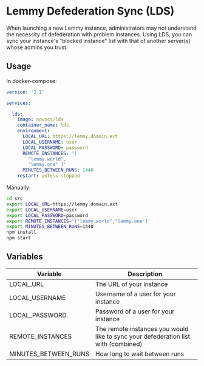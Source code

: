 # Lemmy Defederation Sync (LDS)

When launching a new Lemmy instance, administrators may not understand the necessity of defederation with problem instances. Using LDS, you can sync your instance's "blocked instance" list with that of another server(s) whose admins you trust.

## Usage
In docker-compose:
```yml
version: '2.1'

services:

  lds:
    image: nowsci/lds
    container_name: lds
    environment:
      LOCAL_URL: https://lemmy.domain.ext
      LOCAL_USERNAME: user
      LOCAL_PASSWORD: password
      REMOTE_INSTANCES: '[
        "lemmy.world",
        "lemmy.one" ]'
      MINUTES_BETWEEN_RUNS: 1440
    restart: unless-stopped
```

Manually:
```bash
cd src
export LOCAL_URL=https://lemmy.domain.ext
export LOCAL_USERNAME=user
export LOCAL_PASSWORD=password
export REMOTE_INSTANCES='["lemmy.world","lemmy.one"]'
export MINUTES_BETWEEN_RUNS=1440
npm install
npm start
```

## Variables

|Variable|Description|
|-|-|
|LOCAL_URL|The URL of your instance|
|LOCAL_USERNAME|Username of a user for your instance|
|LOCAL_PASSWORD|Password of a user for your instance|
|REMOTE_INSTANCES|The remote instances you would like to sync your defederation list with (combined)|
|MINUTES_BETWEEN_RUNS|How long to wait between runs|

